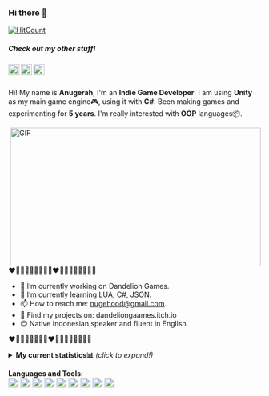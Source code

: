 ### Hi there 👋
[![HitCount](http://hits.dwyl.com/nugehood/nugehood.svg)](http://hits.dwyl.com/nugehood/nugehood)

<h5>Check out my other stuff!</h5>

<a href="https://www.linkedin.com/in/anugerah-maulana-2ab193175/">
  <img align="left" alt="Anugerah's LinkedIn" width="22px" src="https://cdn.jsdelivr.net/npm/simple-icons@v3/icons/linkedin.svg" />
</a>
<a href="https://steamcommunity.com/id/nugehood/">
  <img align="left" alt="Anugerah's Steam" width="22px" src="https://cdn.jsdelivr.net/npm/simple-icons@3.1.0/icons/steam.svg" />
</a>
<a href="https://dandeliongaames.itch.io">
  <img align="left" alt="Anugerah's Games" width="22px" src="https://cdn.jsdelivr.net/npm/simple-icons@3.5.0/icons/itch-dot-io.svg" />
</a>
<br />
<br />

Hi! My name is **Anugerah**, I'm an **Indie Game Developer**. I am using **Unity** as my main game engine🎮, using it with **C#**. Been making games and experimenting for **5 years**. I'm really interested with **OOP** languages📦.

  <img align="right" alt="GIF" width = "500px" height = "277px" src="https://thumbs.gfycat.com/EnchantedBouncyAfricanpiedkingfisher-size_restricted.gif"/>




❤️🧡💛💚💙💜🤎🖤🤍❤️🧡💛💚💙💜🤎🖤🤍

- 🔭 I’m currently working on Dandelion Games.
- 🌱 I’m currently learning LUA, C#, JSON.
- 📫 How to reach me: nugehood@gmail.com.
- 📜 Find my projects on: dandeliongaames.itch.io
- 😊 Native Indonesian speaker and fluent in English.

❤️🧡💛💚💙💜🤎🖤❤️🧡💛💚💙💜🤎🖤🤍

<details>
<summary> <b>My current statistics📊</b> <i>(click to expand!)</i> </summary>
  <br />
  
 [![Anurag's github stats](https://github-readme-stats.vercel.app/api?username=nugehood)](https://github.com/anuraghazra/github-readme-stats)
 
  </details>


**Languages and Tools:**  
<code><img height="20" src="https://cdn.jsdelivr.net/npm/simple-icons@3.5.0/icons/csharp.svg"></code>
<code><img height="20" src="https://cdn.jsdelivr.net/npm/simple-icons@3.5.0/icons/unity.svg"></code>
<code><img height="20" src="https://cdn.jsdelivr.net/npm/simple-icons@3.5.0/icons/html5.svg"></code>
<code><img height="20" src="https://cdn.jsdelivr.net/npm/simple-icons@3.5.0/icons/java.svg"></code>
<code><img height="20" src="https://cdn.jsdelivr.net/npm/simple-icons@3.5.0/icons/adobephotoshop.svg"></code>
<code><img height="20" src="https://cdn.jsdelivr.net/npm/simple-icons@3.5.0/icons/bootstrap.svg"></code>
<code><img height="20" src="https://cdn.jsdelivr.net/npm/simple-icons@3.5.0/icons/mysql.svg"></code>
<code><img height="20" src="https://cdn.jsdelivr.net/npm/simple-icons@3.5.0/icons/lua.svg"></code>
<code><img height="20" src="https://cdn.jsdelivr.net/npm/simple-icons@3.5.0/icons/css3.svg"></code>


